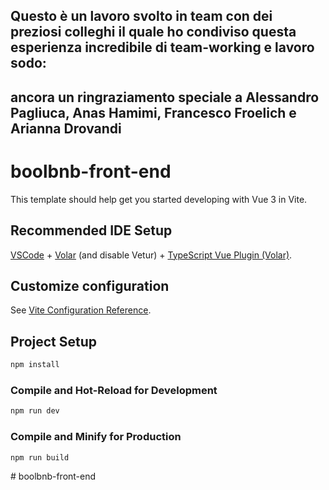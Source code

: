 Questo è un lavoro svolto in team con dei preziosi colleghi il quale ho condiviso questa esperienza incredibile di team-working e lavoro sodo:
-----------------------------------------------------------------------------
ancora un ringraziamento speciale a Alessandro Pagliuca, Anas Hamimi, Francesco Froelich e Arianna Drovandi 
---------------------------------------------------------------------------
# boolbnb-front-end

This template should help get you started developing with Vue 3 in Vite.

## Recommended IDE Setup

[VSCode](https://code.visualstudio.com/) + [Volar](https://marketplace.visualstudio.com/items?itemName=Vue.volar) (and disable Vetur) + [TypeScript Vue Plugin (Volar)](https://marketplace.visualstudio.com/items?itemName=Vue.vscode-typescript-vue-plugin).

## Customize configuration

See [Vite Configuration Reference](https://vitejs.dev/config/).

## Project Setup

```sh
npm install
```

### Compile and Hot-Reload for Development

```sh
npm run dev
```

### Compile and Minify for Production

```sh
npm run build
```
#   b o o l b n b - f r o n t - e n d 
 
 
